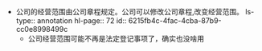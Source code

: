 - 公司的经营范围由公司章程规定。公司可以修改公司章程,改变经营范围。
  ls-type:: annotation
  hl-page:: 72
  id:: 6215fb4c-4fac-4cba-87b9-cc0e8998499c
	- 公司经营范围可能不再是法定登记事项了，确实也没啥用